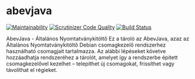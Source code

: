 abevjava
========

[![Maintainability](https://api.codeclimate.com/v1/badges/df1061fc14f4bdd06fb6/maintainability)](https://codeclimate.com/github/KAMI911/abevjava/maintainability) [![Scrutinizer Code Quality](https://scrutinizer-ci.com/g/KAMI911/abevjava/badges/quality-score.png?b=master)](https://scrutinizer-ci.com/g/KAMI911/abevjava/?branch=master) [![Build Status](https://scrutinizer-ci.com/g/KAMI911/abevjava/badges/build.png?b=master)](https://scrutinizer-ci.com/g/KAMI911/abevjava/build-status/master)

AbevJava - Általános Nyomtatványkitöltő  Ez a tároló az AbevJava, azaz az Általános Nyomtatványkitöltő Debian csomagkezelő rendszerhez használható csomagjait tartalmazza. Az alábbi lépéseket követve hozzáadhatja rendszeréhez a tárolót, amelyet így a rendszerbe épített csomagkezelővel kezelhet – telepíthet új csomagokat, frissíthet vagy távolíthat el régieket.
